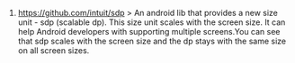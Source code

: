 1. https://github.com/intuit/sdp > An android lib that provides a new size unit - sdp (scalable dp). This size unit scales with the screen size. It can help Android developers with supporting multiple screens.You can see that sdp scales with the screen size and the dp stays with the same size on all screen sizes.
